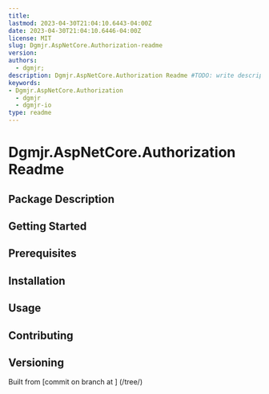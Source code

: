 ```yaml
---
title:
lastmod: 2023-04-30T21:04:10.6443-04:00Z
date: 2023-04-30T21:04:10.6446-04:00Z
license: MIT
slug: Dgmjr.AspNetCore.Authorization-readme
version:
authors:
  - dgmjr;
description: Dgmjr.AspNetCore.Authorization Readme #TODO: write description for Dgmjr.AspNetCore.Authorization Readme
keywords:
- Dgmjr.AspNetCore.Authorization
  - dgmjr
  - dgmjr-io
type: readme
---
```

# Dgmjr.AspNetCore.Authorization Readme
<!-- TODO: Write the contents of the Dgmjr.AspNetCore.Authorization Readme file -->
## Package Description
## Getting Started
## Prerequisites
## Installation
## Usage
## Contributing
## Versioning
Built from [commit  on branch  at ]
(/tree/)
